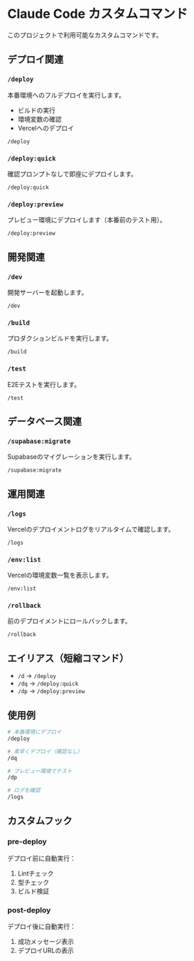 # Claude Code カスタムコマンド

このプロジェクトで利用可能なカスタムコマンドです。

## デプロイ関連

### `/deploy`
本番環境へのフルデプロイを実行します。
- ビルドの実行
- 環境変数の確認
- Vercelへのデプロイ

```
/deploy
```

### `/deploy:quick`
確認プロンプトなしで即座にデプロイします。

```
/deploy:quick
```

### `/deploy:preview`
プレビュー環境にデプロイします（本番前のテスト用）。

```
/deploy:preview
```

## 開発関連

### `/dev`
開発サーバーを起動します。

```
/dev
```

### `/build`
プロダクションビルドを実行します。

```
/build
```

### `/test`
E2Eテストを実行します。

```
/test
```

## データベース関連

### `/supabase:migrate`
Supabaseのマイグレーションを実行します。

```
/supabase:migrate
```

## 運用関連

### `/logs`
Vercelのデプロイメントログをリアルタイムで確認します。

```
/logs
```

### `/env:list`
Vercelの環境変数一覧を表示します。

```
/env:list
```

### `/rollback`
前のデプロイメントにロールバックします。

```
/rollback
```

## エイリアス（短縮コマンド）

- `/d` → `/deploy`
- `/dq` → `/deploy:quick`
- `/dp` → `/deploy:preview`

## 使用例

```bash
# 本番環境にデプロイ
/deploy

# 素早くデプロイ（確認なし）
/dq

# プレビュー環境でテスト
/dp

# ログを確認
/logs
```

## カスタムフック

### pre-deploy
デプロイ前に自動実行：
1. Lintチェック
2. 型チェック
3. ビルド検証

### post-deploy
デプロイ後に自動実行：
1. 成功メッセージ表示
2. デプロイURLの表示